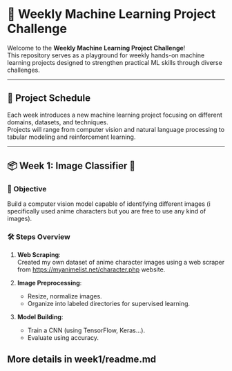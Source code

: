 # 🧠 Weekly Machine Learning Project Challenge

Welcome to the **Weekly Machine Learning Project Challenge**!  
This repository serves as a playground for weekly hands-on machine learning projects designed to strengthen practical ML skills through diverse challenges.

---

## 📅 Project Schedule

Each week introduces a new machine learning project focusing on different domains, datasets, and techniques.  
Projects will range from computer vision and natural language processing to tabular modeling and reinforcement learning.

---

## 📦 Week 1: Image Classifier 🎴

### 🧩 Objective

Build a computer vision model capable of identifying different images (i specifically used anime characters but you are free to use any kind of images).

### 🛠️ Steps Overview

1. **Web Scraping**:  
   Created my own dataset of anime character images using a web scraper from https://myanimelist.net/character.php website.

2. **Image Preprocessing**:
   - Resize, normalize images.
   - Organize into labeled directories for supervised learning.

3. **Model Building**:
   - Train a CNN (using TensorFlow, Keras...).
   - Evaluate using accuracy.

More details in week1/readme.md
---


